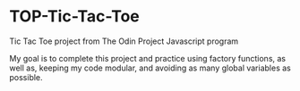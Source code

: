 # TOP-Tic-Tac-Toe
Tic Tac Toe project from The Odin Project Javascript program

My goal is to complete this project and practice using factory functions, as well as,
keeping my code modular, and avoiding as many global variables as possible.